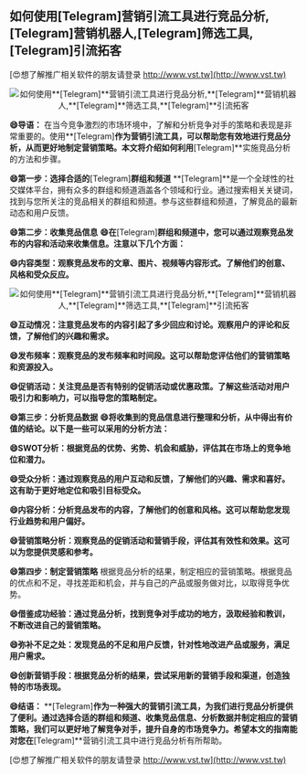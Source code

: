 ## **如何使用**[Telegram]**营销引流工具进行竞品分析,**[Telegram]**营销机器人,**[Telegram]**筛选工具,**[Telegram]**引流拓客**

[😍想了解推广相关软件的朋友请登录 http://www.vst.tw](http://www.vst.tw)

 <center><img src="https://vst.tw/MP4/tuiguang/png/1.png" alt="如何使用**[Telegram]**营销引流工具进行竞品分析,**[Telegram]**营销机器人,**[Telegram]**筛选工具,**[Telegram]**引流拓客"></center>

**😄导语：**
在当今竞争激烈的市场环境中，了解和分析竞争对手的策略和表现是非常重要的。使用**[Telegram]**作为营销引流工具，可以帮助您有效地进行竞品分析，从而更好地制定营销策略。本文将介绍如何利用**[Telegram]**实施竞品分析的方法和步骤。

**😄第一步：选择合适的**[Telegram]**群组和频道**
**[Telegram]**是一个全球性的社交媒体平台，拥有众多的群组和频道涵盖各个领域和行业。通过搜索相关关键词，找到与您所关注的竞品相关的群组和频道。参与这些群组和频道，了解竞品的最新动态和用户反馈。

**😄第二步：收集竞品信息**
**😄在**[Telegram]**群组和频道中，您可以通过观察竞品发布的内容和活动来收集信息。注意以下几个方面：**

**😄内容类型：观察竞品发布的文章、图片、视频等内容形式。了解他们的创意、风格和受众反应。**

 <center><img src="https://vst.tw/MP4/tuiguang/png/1.png" alt="如何使用**[Telegram]**营销引流工具进行竞品分析,**[Telegram]**营销机器人,**[Telegram]**筛选工具,**[Telegram]**引流拓客"></center>

**😄互动情况：注意竞品发布的内容引起了多少回应和讨论。观察用户的评论和反馈，了解他们的兴趣和需求。**

**😄发布频率：观察竞品的发布频率和时间段。这可以帮助您评估他们的营销策略和资源投入。**

**😄促销活动：关注竞品是否有特别的促销活动或优惠政策。了解这些活动对用户吸引力和影响力，可以指导您的策略制定。**

**😄第三步：分析竞品数据**
**😄将收集到的竞品信息进行整理和分析，从中得出有价值的结论。以下是一些可以采用的分析方法：**

**😄SWOT分析：根据竞品的优势、劣势、机会和威胁，评估其在市场上的竞争地位和潜力。**

**😄受众分析：通过观察竞品的用户互动和反馈，了解他们的兴趣、需求和喜好。这有助于更好地定位和吸引目标受众。**

**😄内容分析：分析竞品发布的内容，了解他们的创意和风格。这可以帮助您发现行业趋势和用户偏好。**

**😄营销策略分析：观察竞品的促销活动和营销手段，评估其有效性和效果。这可以为您提供灵感和参考。**

**😄第四步：制定营销策略**
根据竞品分析的结果，制定相应的营销策略。根据竞品的优点和不足，寻找差距和机会，并与自己的产品或服务做对比，以取得竞争优势。

**😄借鉴成功经验：通过竞品分析，找到竞争对手成功的地方，汲取经验和教训，不断改进自己的营销策略。**

**😄弥补不足之处：发现竞品的不足和用户反馈，针对性地改进产品或服务，满足用户需求。**

**😄创新营销手段：根据竞品分析的结果，尝试采用新的营销手段和渠道，创造独特的市场表现。**

**😄结语：**
**[Telegram]**作为一种强大的营销引流工具，为我们进行竞品分析提供了便利。通过选择合适的群组和频道、收集竞品信息、分析数据并制定相应的营销策略，我们可以更好地了解竞争对手，提升自身的市场竞争力。希望本文的指南能对您在**[Telegram]**营销引流工具中进行竞品分析有所帮助。

[😍想了解推广相关软件的朋友请登录 http://www.vst.tw](http://www.vst.tw)



